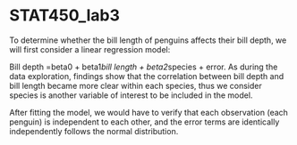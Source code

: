 # STAT450_lab3

To determine whether the bill length of penguins affects their bill depth, we will first consider a linear regression model:

Bill depth =beta0 + beta1*bill length + beta2*species + error. As during the data exploration, findings show that the correlation between bill depth and bill length became more clear within each species, thus we consider species is another variable of interest to be included in the model.

After fitting the model, we would have to verify that each observation (each penguin) is independent to each other, and the error terms are identically independently follows the normal distribution.
